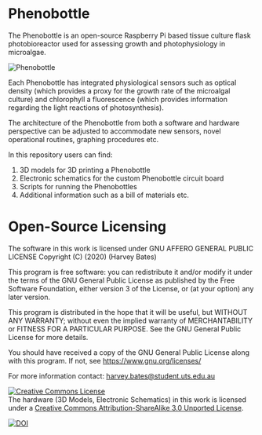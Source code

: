 # Phenobottle
The Phenobottle is an open-source Raspberry Pi based tissue culture flask photobioreactor used for assessing growth and photophysiology in microalgae.

![Phenobottle](https://github.com/Phenobottle/Phenobottle/blob/master/Phenobottle%20Image.png)

Each Phenobottle has integrated physiological sensors such as optical density (which provides a proxy for the growth rate of the microalgal culture) and chlorophyll a fluorescence (which provides information regarding the light reactions of photosynthesis).

The architecture of the Phenobottle from both a software and hardware perspective can be adjusted to accommodate new sensors, novel operational routines, graphing procedures etc.

In this repository users can find:
1.	3D models for 3D printing a Phenobottle
2.	Electronic schematics for the custom Phenobottle circuit board
3.	Scripts for running the Phenobottles
4.	Additional information such as a bill of materials etc.

# Open-Source Licensing

The software in this work is licensed under GNU AFFERO GENERAL PUBLIC LICENSE
  Copyright (C) (2020)  (Harvey Bates)

  This program is free software: you can redistribute it and/or modify
  it under the terms of the GNU General Public License as published by
  the Free Software Foundation, either version 3 of the License, or
  (at your option) any later version.

  This program is distributed in the hope that it will be useful,
  but WITHOUT ANY WARRANTY; without even the implied warranty of
  MERCHANTABILITY or FITNESS FOR A PARTICULAR PURPOSE.  See the
  GNU General Public License for more details.

  You should have received a copy of the GNU General Public License
  along with this program.  If not, see <https://www.gnu.org/licenses/>

  For more information contact: harvey.bates@student.uts.edu.au

<a rel="license" href="http://creativecommons.org/licenses/by-sa/3.0/"><img alt="Creative Commons License" style="border-width:0" src="https://i.creativecommons.org/l/by-sa/3.0/88x31.png" /></a><br />The hardware (3D Models, Electronic Schematics) in this work is licensed under a <a rel="license" href="http://creativecommons.org/licenses/by-sa/3.0/">Creative Commons Attribution-ShareAlike 3.0 Unported License</a>.

[![DOI](https://zenodo.org/badge/248412211.svg)](https://zenodo.org/badge/latestdoi/248412211)
